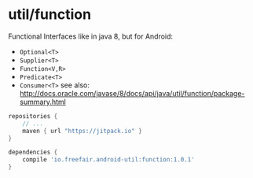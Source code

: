 # util/function

Functional Interfaces like in java 8, but for Android:
- `Optional<T>`
- `Supplier<T>`
- `Function<V,R>`
- `Predicate<T>`
- `Consumer<T>`
see also: http://docs.oracle.com/javase/8/docs/api/java/util/function/package-summary.html

```gradle
repositories {
    // ...
    maven { url "https://jitpack.io" }
}

dependencies {
    compile 'io.freefair.android-util:function:1.0.1'
}
```
